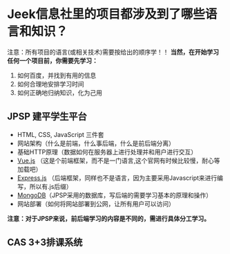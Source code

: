 # Jeek信息社里的项目都涉及到了哪些语言和知识？
注意：所有项目的语言(或相关技术)需要按给出的顺序学！！
**当然，在开始学习任何一个项目前，你需要先学习：**
1. 如何百度，并找到有用的信息
2. 如何合理地安排学习时间
3. 如何正确地归纳知识，化为己用
## JPSP 建平学生平台

- HTML, CSS, JavaScript 三件套
- 网站架构（什么是前端，什么事后端，什么是前后端分离）
- 基础HTTP原理（数据如何在服务器上进行处理并和用户进行交互）
- [Vue.js](https://cn.vuejs.org/) （这是个前端框架，而不是一门语言,这个官网有时候比较慢，耐心等加载吧）
- [Express.js](http://www.expressjs.com.cn/) （后端框架，同样也不是语言，因为主要采用Javascript来进行编写，所以有.js后缀）
- [MongoDB](http://www.runoob.com/mongodb/mongodb-tutorial.html)（JPSP采用的数据库，写后端的需要学习基本的原理和操作）
- 网站部署（如何将网站部署到公网，让所有用户可以访问）

**注意：对于JPSP来说，前后端学习的内容是不同的，需进行具体分工学习。**

## CAS 3+3排课系统

